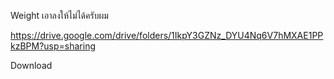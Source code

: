 Weight เอาลงให้ไม่ได้ครับผม

https://drive.google.com/drive/folders/1IkpY3GZNz_DYU4Nq6V7hMXAE1PPkzBPM?usp=sharing

Download
